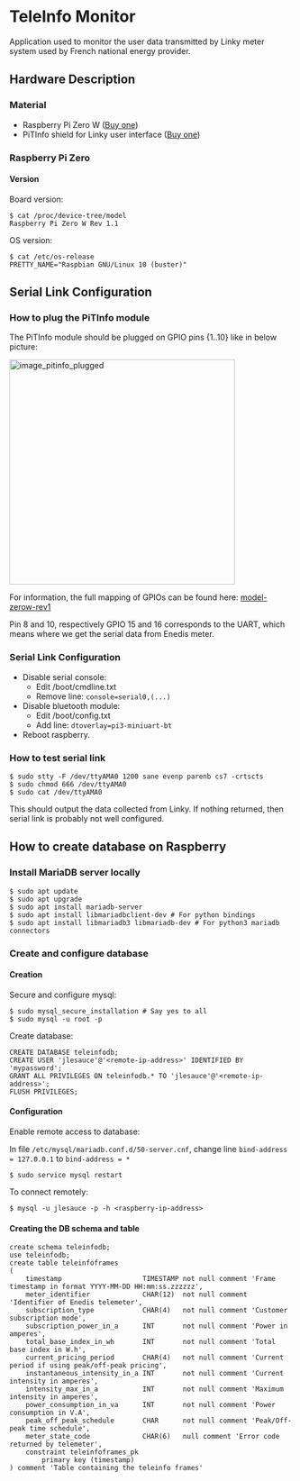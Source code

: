 # TeleInfo Monitor

Application used to monitor the user data transmitted by Linky meter system used by French national energy
provider.

## Hardware Description

### Material

* Raspberry Pi Zero
  W ([Buy one](https://www.kubii.fr/les-cartes-raspberry-pi/1851-raspberry-pi-zero-w-kubii-3272496006997.html))
* PiTInfo shield for Linky user
  interface ([Buy one](https://www.tindie.com/products/Hallard/pitinfo/))

### Raspberry Pi Zero

#### Version

Board version:

```shell
$ cat /proc/device-tree/model
Raspberry Pi Zero W Rev 1.1
```

OS version:

```shell
$ cat /etc/os-release
PRETTY_NAME="Raspbian GNU/Linux 10 (buster)"
```

## Serial Link Configuration

### How to plug the PiTInfo module

The PiTInfo module should be plugged on GPIO pins {1..10} like in below picture:

<img src="https://www.jonathandupre.fr/images/articles/2018/208/08.jpg" alt="image_pitinfo_plugged" style="width:400px;"/>

For information, the full mapping of GPIOs can be found here:
[model-zerow-rev1](https://pi4j.com/1.2/pins/model-zerow-rev1.html)

Pin 8 and 10, respectively GPIO 15 and 16 corresponds to the UART, which means where we get the serial data from Enedis
meter.

### Serial Link Configuration

* Disable serial console:
    - Edit /boot/cmdline.txt
    - Remove line: `console=serial0,(...)`
* Disable bluetooth module:
    - Edit /boot/config.txt
    - Add line: `dtoverlay=pi3-miniuart-bt`
* Reboot raspberry.

### How to test serial link

```shell
$ sudo stty -F /dev/ttyAMA0 1200 sane evenp parenb cs7 -crtscts
$ sudo chmod 666 /dev/ttyAMA0
$ sudo cat /dev/ttyAMA0
```

This should output the data collected from Linky. If nothing returned, then serial link is probably
not well configured.

## How to create database on Raspberry

### Install MariaDB server locally

```shell
$ sudo apt update
$ sudo apt upgrade
$ sudo apt install mariadb-server
$ sudo apt install libmariadbclient-dev # For python bindings
$ sudo apt install libmariadb3 libmariadb-dev # For python3 mariadb connectors
```

### Create and configure database

#### Creation

Secure and configure mysql:

```shell
$ sudo mysql_secure_installation # Say yes to all
$ sudo mysql -u root -p
```

Create database:

```mariadb
CREATE DATABASE teleinfodb;
CREATE USER 'jlesauce'@'<remote-ip-address>' IDENTIFIED BY 'mypassword';
GRANT ALL PRIVILEGES ON teleinfodb.* TO 'jlesauce'@'<remote-ip-address>';
FLUSH PRIVILEGES;
```

#### Configuration

Enable remote access to database:

In file `/etc/mysql/mariadb.conf.d/50-server.cnf`, change line `bind-address = 127.0.0.1` to `bind-address = *`

```shell
$ sudo service mysql restart
```

To connect remotely:

```shell
$ mysql -u jlesauce -p -h <raspberry-ip-address>
```

#### Creating the DB schema and table

```mariadb
create schema teleinfodb;
use teleinfodb;
create table teleinfoframes
(
    timestamp                    TIMESTAMP not null comment 'Frame timestamp in format YYYY-MM-DD HH:mm:ss.zzzzzz',
    meter_identifier             CHAR(12)  not null comment 'Identifier of Enedis telemeter',
    subscription_type            CHAR(4)   not null comment 'Customer subscription mode',
    subscription_power_in_a      INT       not null comment 'Power in amperes',
    total_base_index_in_wh       INT       not null comment 'Total base index in W.h',
    current_pricing_period       CHAR(4)   not null comment 'Current period if using peak/off-peak pricing',
    instantaneous_intensity_in_a INT       not null comment 'Current intensity in amperes',
    intensity_max_in_a           INT       not null comment 'Maximum intensity in amperes',
    power_consumption_in_va      INT       not null comment 'Power consumption in V.A',
    peak_off_peak_schedule       CHAR      not null comment 'Peak/Off-peak time schedule',
    meter_state_code             CHAR(6)   null comment 'Error code returned by telemeter',
    constraint teleinfoframes_pk
        primary key (timestamp)
) comment 'Table containing the teleinfo frames'
```

